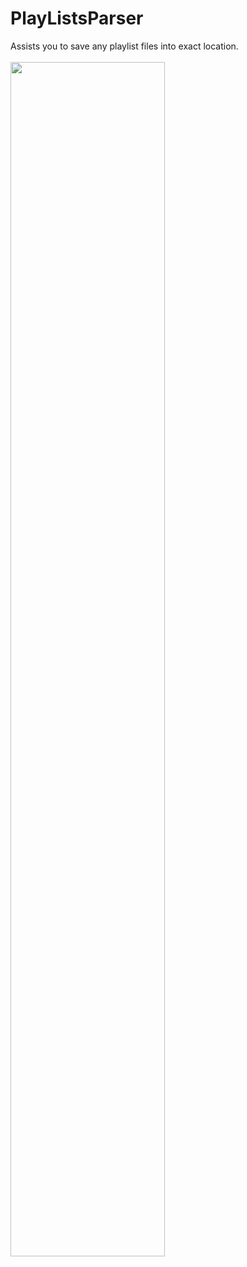 # PlayListsParser 
Assists you to save any playlist files into exact location.<br/>
<br/>
<img src="https://user-images.githubusercontent.com/1889961/40048449-ef5099f4-583a-11e8-8c40-db81b1c5263f.png" width="70%"></img> <br/>
